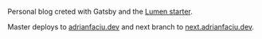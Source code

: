 Personal blog creted with Gatsby and the [Lumen starter](http://github.com/alxshelepenok/gatsby-starter-lumen).

Master deploys to [adrianfaciu.dev](https://adrianfaciu.dev/) and next branch to [next.adrianfaciu.dev](https://next.adrianfaciu.dev/).
